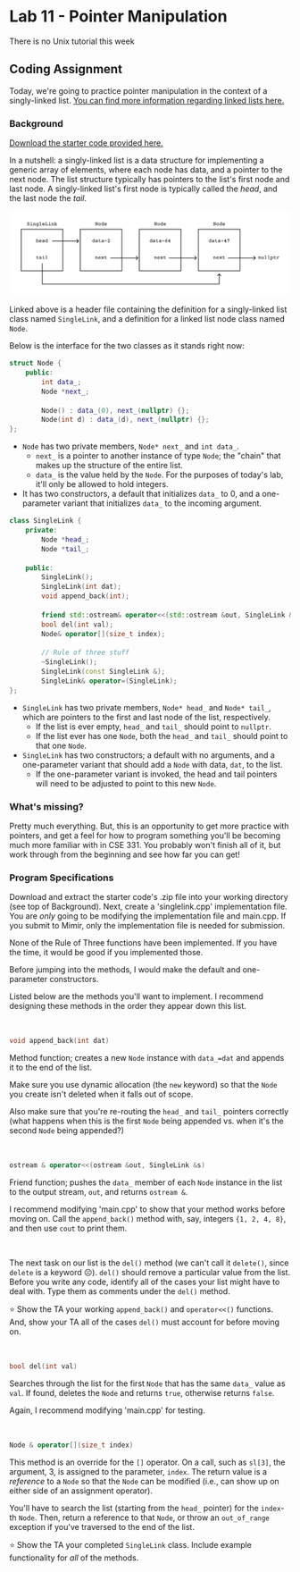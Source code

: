 # Lab 11 - Pointer Manipulation

There is no Unix tutorial this week

## Coding Assignment

Today, we're going to practice pointer manipulation in the context of a singly-linked list. [You can find more information regarding linked lists here.](https://en.wikipedia.org/wiki/Linked_list)

### Background

[Download the starter code provided here.](https://github.com/braedynl/CSE232/raw/main/.assets/downloads/lab11.zip)

In a nutshell: a singly-linked list is a data structure for implementing a generic array of elements, where each node has data, and a pointer to the next node. The list structure typically has pointers to the list's first node and last node. A singly-linked list's first node is typically called the _head_, and the last node the _tail_.

<div align="center">
    <img src="../.assets/images/linked_list.svg">
</div>

Linked above is a header file containing the definition for a singly-linked list class named `SingleLink`, and a definition for a linked list node class named `Node`.

Below is the interface for the two classes as it stands right now:

```c++
struct Node {
    public:
        int data_;
        Node *next_;
    
        Node() : data_(0), next_(nullptr) {};
        Node(int d) : data_(d), next_(nullptr) {};
};
```

- `Node` has two private members, `Node* next_` and `int data_`.
    - `next_` is a pointer to another instance of type `Node`; the "chain" that makes up the structure of the entire list.
    - `data_` is the value held by the `Node`. For the purposes of today's lab, it'll only be allowed to hold integers.
- It has two constructors, a default that initializes `data_` to 0, and a one-parameter variant that initializes `data_` to the incoming argument.

```c++
class SingleLink {
    private:
        Node *head_;
        Node *tail_;

    public:
        SingleLink();         
        SingleLink(int dat);    
        void append_back(int);

        friend std::ostream& operator<<(std::ostream &out, SingleLink &s);
        bool del(int val);
        Node& operator[](size_t index);
        
        // Rule of three stuff
        ~SingleLink();
        SingleLink(const SingleLink &);
        SingleLink& operator=(SingleLink);
};
```
- `SingleLink` has two private members, `Node* head_` and `Node* tail_`, which are pointers to the first and last node of the list, respectively.
    - If the list is ever empty, `head_` and `tail_` should point to `nullptr`.
    - If the list ever has one `Node`, both the `head_` and `tail_` should point to that one `Node`.
- `SingleLink` has two constructors; a default with no arguments, and a one-parameter variant that should add a `Node` with data, `dat`, to the list.
    - If the one-parameter variant is invoked, the head and tail pointers will need to be adjusted to point to this new `Node`.

### What's missing?

Pretty much everything. But, this is an opportunity to get more practice with pointers, and get a feel for how to program something you'll be becoming much more familiar with in CSE 331. You probably won't finish all of it, but work through from the beginning and see how far you can get! 

### Program Specifications

Download and extract the starter code's .zip file into your working directory (see top of Background). Next, create a 'singlelink.cpp' implementation file. You are _only_ going to be modifying the implementation file and main.cpp. If you submit to Mimir, only the implementation file is needed for submission.

None of the Rule of Three functions have been implemented. If you have the time, it would be good if you implemented those.

Before jumping into the methods, I would make the default and one-parameter constructors.

Listed below are the methods you'll want to implement. I recommend designing these methods in the order they appear down this list.

&nbsp;

```c++
void append_back(int dat)
```

Method function; creates a new `Node` instance with `data_=dat` and appends it to the end of the list. 

Make sure you use dynamic allocation (the `new` keyword) so that the `Node` you create isn't deleted when it falls out of scope.

Also make sure that you're re-routing the `head_` and `tail_` pointers correctly (what happens when this is the first `Node` being appended vs. when it's the second `Node` being appended?)

&nbsp;

```c++
ostream & operator<<(ostream &out, SingleLink &s)
```

Friend function; pushes the `data_` member of each `Node` instance in the list to the output stream, `out`, and returns `ostream &`.
    
I recommend modifying 'main.cpp' to show that your method works before moving on. Call the `append_back()` method with, say, integers `{1, 2, 4, 8}`, and then use `cout` to print them.

&nbsp;

The next task on our list is the `del()` method (we can't call it `delete()`, since `delete` is a keyword ☹️). `del()` should remove a particular value from the list. Before you write any code, identify all of the cases your list might have to deal with. Type them as comments under the `del()` method.

⭐ Show the TA your working `append_back()` and `operator<<()` functions. And, show your TA all of the cases `del()` must account for before moving on.

&nbsp;

```c++
bool del(int val)
```

Searches through the list for the first `Node` that has the same `data_` value as `val`. If found, deletes the `Node` and returns `true`, otherwise returns `false`.

Again, I recommend modifying 'main.cpp' for testing.

&nbsp;

```c++
Node & operator[](size_t index)
```

This method is an override for the `[]` operator. On a call, such as `sl[3]`, the argument, 3, is assigned to the parameter, `index`. The return value is a _reference_ to a `Node` so that the `Node` can be modified (i.e., can show up on either side of an assignment operator). 

You'll have to search the list (starting from the `head_` pointer) for the `index`-th `Node`. Then, return a reference to that `Node`, or throw an `out_of_range` exception if you've traversed to the end of the list.

⭐ Show the TA your completed `SingleLink` class. Include example functionality for *all* of the methods.  
